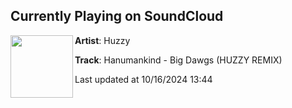 ## Currently Playing on SoundCloud

[<img align="left" width="100" src="https://i1.sndcdn.com/artworks-N2A6FSI0kHQzOgVp-yOTS0A-t500x500.jpg">](https://soundcloud.com/huzzy_kr/hanumankind-big-dawgs-huzzy-remix)

**Artist**: Huzzy 

**Track**: Hanumankind - Big Dawgs (HUZZY REMIX)

Last updated at 10/16/2024 13:44
